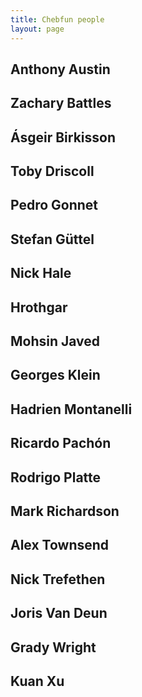 ```yaml
---
title: Chebfun people
layout: page
---
```


## Anthony Austin
## Zachary Battles
## &#193;sgeir Birkisson
## Toby Driscoll
## Pedro Gonnet
## Stefan G&#252;ttel
## Nick Hale
## Hrothgar
## Mohsin Javed
## Georges Klein
## Hadrien Montanelli
## Ricardo Pach&#243;n
## Rodrigo Platte
## Mark Richardson
## Alex Townsend
## Nick Trefethen
## Joris Van Deun
## Grady Wright
## Kuan Xu

